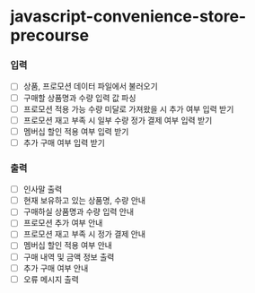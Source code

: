# javascript-convenience-store-precourse

### 입력

-   [ ] 상품, 프로모션 데이터 파일에서 불러오기
-   [ ] 구매할 상품명과 수량 입력 값 파싱
-   [ ] 프로모션 적용 가능 수량 미달로 가져왔을 시 추가 여부 입력 받기
-   [ ] 프로모션 재고 부족 시 일부 수량 정가 결제 여부 입력 받기
-   [ ] 멤버십 할인 적용 여부 입력 받기
-   [ ] 추가 구매 여부 입력 받기

### 출력

-   [ ] 인사말 출력
-   [ ] 현재 보유하고 있는 상품명, 수량 안내
-   [ ] 구매하실 상품명과 수량 입력 안내
-   [ ] 프로모션 추가 여부 안내
-   [ ] 프로모션 재고 부족 시 정가 결제 안내
-   [ ] 멤버십 할인 적용 여부 안내
-   [ ] 구매 내역 및 금액 정보 출력
-   [ ] 추가 구매 여부 안내
-   [ ] 오류 메시지 출력
